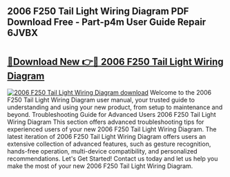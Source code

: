 ## 2006 F250 Tail Light Wiring Diagram PDF Download Free - Part-p4m User Guide Repair 6JVBX

# <h2><a href="http://dfpc9b1.blite.top/?on=2006+F250+Tail+Light+Wiring+Diagram">🔗Download New 👉🔴 2006 F250 Tail Light Wiring Diagram</a></h2>

[![2006 F250 Tail Light Wiring Diagram download](https://i.imgur.com/lujVjoI.png)](http://dfpc9b1.blite.top/?on=2006+F250+Tail+Light+Wiring+Diagram)
Welcome to the 2006 F250 Tail Light Wiring Diagram user manual, your trusted guide to understanding and using your new product, from setup to maintenance and beyond. Troubleshooting Guide for Advanced Users 2006 F250 Tail Light Wiring Diagram This section offers advanced troubleshooting tips for experienced users of your new 2006 F250 Tail Light Wiring Diagram. The latest iteration of 2006 F250 Tail Light Wiring Diagram offers users an extensive collection of advanced features, such as gesture recognition, hands-free operation, multi-device compatibility, and personalized recommendations. Let's Get Started! Contact us today and let us help you make the most of your new 2006 F250 Tail Light Wiring Diagram.
